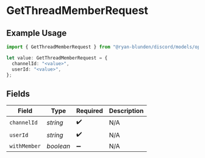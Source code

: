 # GetThreadMemberRequest

## Example Usage

```typescript
import { GetThreadMemberRequest } from "@ryan-blunden/discord/models/operations";

let value: GetThreadMemberRequest = {
  channelId: "<value>",
  userId: "<value>",
};
```

## Fields

| Field              | Type               | Required           | Description        |
| ------------------ | ------------------ | ------------------ | ------------------ |
| `channelId`        | *string*           | :heavy_check_mark: | N/A                |
| `userId`           | *string*           | :heavy_check_mark: | N/A                |
| `withMember`       | *boolean*          | :heavy_minus_sign: | N/A                |